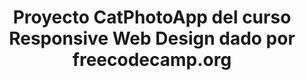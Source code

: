 <h1 align="center">Proyecto CatPhotoApp del curso Responsive Web Design dado por freecodecamp.org</h1>